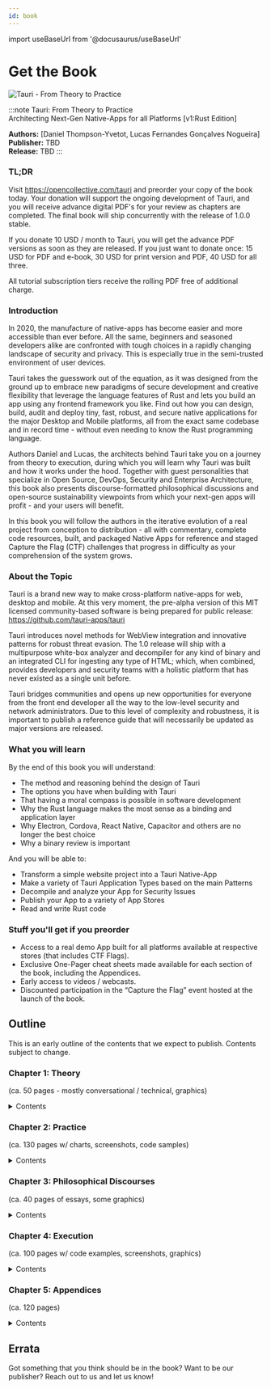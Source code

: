 ```yaml
---
id: book
---
```


import useBaseUrl from '@docusaurus/useBaseUrl'

# Get the Book

<div style={{textAlign:'center'}}>
    <img src={useBaseUrl('img/bookCover.png')} alt="Tauri - From Theory to Practice" title="Book Cover Mockup" style={{maxWidth:'80%'}}/>
</div>

:::note
Tauri: From Theory to Practice<br/>
Architecting Next-Gen Native-Apps for all Platforms [v1:Rust Edition]

**Authors:** [Daniel Thompson-Yvetot, Lucas Fernandes Gonçalves Nogueira]<br/>
**Publisher:** TBD<br/>
**Release:** TBD
:::

### TL;DR

Visit https://opencollective.com/tauri and preorder your copy of the book today. Your donation will support the ongoing development of Tauri, and you will receive advance digital PDF's for your review as chapters are completed. The final book will ship concurrently with the release of 1.0.0 stable.

If you donate 10 USD / month to Tauri, you will get the advance PDF versions as soon as they are released. If you just want to donate once: 15 USD for PDF and e-book, 30 USD for print version and PDF, 40 USD for all three.

All tutorial subscription tiers receive the rolling PDF free of additional charge.

### Introduction

In 2020, the manufacture of native-apps has become easier and more accessible than ever before. All the same, beginners and seasoned developers alike are confronted with tough choices in a rapidly changing landscape of security and privacy. This is especially true in the semi-trusted environment of user devices.

Tauri takes the guesswork out of the equation, as it was designed from the ground up to embrace new paradigms of secure development and creative flexibility that leverage the language features of Rust and lets you build an app using any frontend framework you like. Find out how you can design, build, audit and deploy tiny, fast, robust, and secure native applications for the major Desktop and Mobile platforms, all from the exact same codebase and in record time - without even needing to know the Rust programming language.

Authors Daniel and Lucas, the architects behind Tauri take you on a journey from theory to execution, during which you will learn why Tauri was built and how it works under the hood. Together with guest personalities that specialize in Open Source, DevOps, Security and Enterprise Architecture, this book also presents discourse-formatted philosophical discussions and open-source sustainability viewpoints from which your next-gen apps will profit - and your users will benefit.

In this book you will follow the authors in the iterative evolution of a real project from conception to distribution - all with commentary, complete code resources, built, and packaged Native Apps for reference and staged Capture the Flag (CTF) challenges that progress in difficulty as your comprehension of the system grows.

### About the Topic

Tauri is a brand new way to make cross-platform native-apps for web, desktop and mobile. At this very moment, the pre-alpha version of this MIT licensed community-based software is being prepared for public release: https://github.com/tauri-apps/tauri

Tauri introduces novel methods for WebView integration and innovative patterns for robust threat evasion. The 1.0 release will ship with a multipurpose white-box analyzer and decompiler for any kind of binary and an integrated CLI for ingesting any type of HTML; which, when combined, provides developers and security teams with a holistic platform that has never existed as a single unit before.

Tauri bridges communities and opens up new opportunities for everyone from the front end developer all the way to the low-level security and network administrators. Due to this level of complexity and robustness, it is important to publish a reference guide that will necessarily be updated as major versions are released.

### What you will learn

By the end of this book you will understand:

- The method and reasoning behind the design of Tauri
- The options you have when building with Tauri
- That having a moral compass is possible in software development
- Why the Rust language makes the most sense as a binding and application layer
- Why Electron, Cordova, React Native, Capacitor and others are no longer the best choice
- Why a binary review is important

And you will be able to:

- Transform a simple website project into a Tauri Native-App
- Make a variety of Tauri Application Types based on the main Patterns
- Decompile and analyze your App for Security Issues
- Publish your App to a variety of App Stores
- Read and write Rust code

### Stuff you'll get if you preorder

- Access to a real demo App built for all platforms available at respective stores (that includes CTF Flags).
- Exclusive One-Pager cheat sheets made available for each section of the book, including the Appendices.
- Early access to videos / webcasts.
- Discounted participation in the “Capture the Flag” event hosted at the launch of the book.

## Outline

This is an early outline of the contents that we expect to publish. Contents subject to change.

### Chapter 1: Theory

(ca. 50 pages - mostly conversational / technical, graphics)

<details>
    <summary>Contents</summary>

1.  Security Starts with You
2.  Privacy Ends with ${you}
3.  Languages, Dialects and Patterns
4.  Toolchains and Syntactic Sugar
5.  Production Methodologies
6.  Enterprise Readiness
7.  Message Queueing
8.  Embracing Chaos
9.  Distribution Techniques
10. Licensing Strategies

</details>

### Chapter 2: Practice

(ca. 130 pages w/ charts, screenshots, code samples)

<details>
    <summary>Contents</summary>

1.  Environment Prerequisites
    - Node, Npm, Yarn, Rustc, Rustup, Buildtools
2.  Development Platform Details - macOS - Windows - Linux - Docker - Virtual Machines - CI / CD
3.  Tauri Introduction
4.  Tauri Anatomy
5.  Tauri Configuration
    - Files & Folders
    - Icons
    - Splash Screens
    - Window
    - `src-tauri/tauri.conf.json`
6.  Preparing your code
    - Transpile dynamic imports
    - Remove webpack chunking
    - Monolithic Files
    - Minification strategies
7.  Tauri API
    - Design Considerations
    - API Usage Patterns
    - Custom API Functions
    - Endpoints
      - All
      - Answer
      - Bridge
      - Event
      - Execute
      - List Files
      - Open
      - Read Binary File
      - Read Text File
      - Set Title
      - Window
      - Write File
8.  Web APIs
9.  Tauri App Extensions
    - Anatomy
    - Flow
    - Registration
    - Publication
    - API
10. Taskbar Integration (Desktop Only)
    - Anatomy
    - Integrations
      - macOS
      - Windows
      - Linux
11. Security Features
    - Baseline Rust Features
    - Functional Address Space Layout Randomization (fASLR)
    - Ahead of Time (AoT) Compilation
    - Content Security Policy (CSP)
    - One Time Pads (OTP)
    - Embedded Server: False
    - API Tree-Shaking
    - Matryoschkasumming (with Tauri-Frida)
12. Bridges and Brokers
    - Bridge Patterns
    - Message hashing with OTP
    - Plugin Pattern
    - Kamikaze Function Injection (KFI) Closures
13. Testing
    - Unit Testing
      - Rust
      - JS
    - Integration Testing
    - e2e Testing
14. Building
    - Debugging
    - Packaging
    - Minification
    - Distribution Platform Details
      - macOS (.app / .dmg)
      - Win (.exe / .msi)
      - Linux Arm64 (.appImage / .deb)
      - Linux x64 (.appImage / .deb)
      - iOS (.ipa)
      - Android (.apk)
      - PWA Website (with wasm)
    - Code Signing
      - Keystores
      - Certs
      - Fingerprints
    - Providing License for End Users
      - Providers
      - Keys Files
    - Self-Updater
      - Anatomy
      - Service Provisioning
        - Github
        - AWS
        - Homegrown
    - Cross-Platform Bundler
15. Tauri-Frida Harness
    - Introduction to Reverse Engineering
    - Toolchain
    - Usage
    - Binary Hooking at Runtime
    - Pointer Evaluation
    - Spraying, Fuzzing, Spoofing
    - Report Generation
    - Recompilation
    - Post-Binary Analysis
16. Distribution
    - Git
    - Mac Store
    - iOS Store
    - Play store
    - Windows Store
    - Snap Store
    - PureOS Store
    - .deb channels
    - .tar.gz
    - homebrew
    - Fdroid
    - Cydia
    - ChromeOS
    - WASM

</details>

### Chapter 3: Philosophical Discourses

(ca. 40 pages of essays, some graphics)

<details>
    <summary>Contents</summary>

1.  Rights and Responsibilities (with Robin van Boven (SFOSC))
    - Who You are Responsible To
    - Being a Vendor Comes with Duties
    - Ubiquitous Resources are Still Precious
    - Use Policy to Address Responsibilities
    - Take a Hippocratic Development Oath
2.  Take a More Secure Stance (with Liran Tal (SNYK))
    - Security Benefits of Frameworks
    - Encrypt All the Things, All the Time
    - Constantly Audit Project Dependencies
    - Harden Yourself, Your Organization and Your Ecosystem
    - “Do What You Can Until You Run Out of Time.” - [ROBERT C. SEACORD]
3.  Production Strategies for Sustainability (with Rhys Parry (Independent))
    - Develop in the “Perfect” Environment
    - Minimal Impact for Existing Enterprise Architectures
    - Use Low-Barrier Tools for Ensuring Wholestack Security
    - Test the Right Things Intelligently
    - Post-Binary Analysis and Redistribution - The Last Mile

</details>

### Chapter 4: Execution

(ca. 100 pages w/ code examples, screenshots, graphics)

<details>
    <summary>Contents</summary>

1.  Base Pattern Evolution
    - Hermit
    - Bridge
    - Cloudish
    - Cloudbridge
    - Lockdown
    - Multiwin
    - GLUI
2.  Advanced Patterns
    - Cryptographic Enclave
    - Identity Management
    - Combine an App with a Daemon
    - IPC / RPC
    - Integrate with DENO
3.  UI Source Complilation
    - React
    - Vue
    - Angular
    - Svelte
    - Gatsby
4.  Building a Real App
    - Multiparty Password Manager
      - Design
      - Prototyping
      - Testing
      - Debugging
      - Packaging
      - Checksumming
5.  Tauri-Frida
    - White Box Reversing
      - Analyzing with Frida
      - Chaos Experiments
        - Interface Jacking
        - Disk Change
        - Latency
        - Process Kill
        - CPU Throttle
      - Static Analysis Reporting
    - Binary Repackaging
      - Inject License Keys
      - Clear Dead Codepoints
      - Recalculate Integrated Checksum
6.  Publishing the App
    - Git
    - Mac Store
    - iOS Store
    - Play store
    - Windows Store
    - Snap Store
    - PureOS Store
    - .deb channels
    - .tar.gz
    - homebrew
    - Fdroid
    - Cydia
    - ChromeOS
    - WASM
7.  Publishing an Update

</details>

### Chapter 5: Appendices

(ca. 120 pages)

<details>
    <summary>Contents</summary>

1.  Configuration Options
2.  Files and Repositories
3.  Tauri CLI references
4.  Tauri API references
5.  ES6 References
6.  Rust References
7.  App Pattern Charts
8.  Tauri-Frida Reference
9.  Glossary
10. Index

</details>

## Errata

Got something that you think should be in the book? Want to be our publisher? Reach out to us and let us know!
